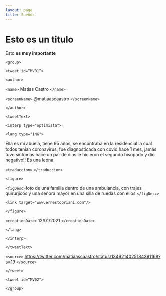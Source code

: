 ```yaml
---
layout: page
title: Sueños
---
```


# Esto es un titulo 

Esto **es muy importante** 


`<group>`

`<tweet id=“MV01”>`

`<author>`

`<name>` Matias Castro `</name>`

`<screenName>` @matiaascaastro `</screenName>`

`</author>`

`<tweetText>`

`<interp type="optimista">`

`<lang type="ING">`

Ella es mi abuela, tiene 95 años, se encontraba en la residencial la cual todos tenían coronavirus, fue diagnosticada con covid hace 1 mes, jamás tuvo síntomas hace un par de días le hicieron el segundo hisopado y dio negativo!! Es una leona.

`<traduccion>` `</traduccion>`

`<figure>`

`<figDesc>`foto de una familia dentro de una ambulancia, con trajes quirurjicos y una señora mayor en una silla de ruedas con ellos `</figDesc>`

`<link target="www.ernestopriani.com"/>`

`</figure>`

`<creationDate>` 12/01/2021 `</creationDate>`

`</lang>`

`</interp>`

`</tweetText>`

`<source>` https://twitter.com/matiaascaastro/status/1349214025184391168?s=19 `</source>`

`</tweet>`

`<tweet id=“MV02”>`


`</group>`

